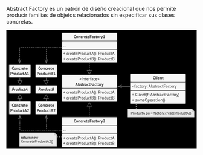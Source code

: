 Abstract Factory es un patrón de diseño creacional que nos permite producir familias de objetos relacionados sin especificar sus clases concretas.

![img.png](img.png)